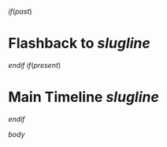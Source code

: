 $if(past)$
# Flashback to $slugline$
$endif$
$if(present)$
# Main Timeline $slugline$
$endif$

$body$

